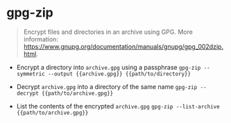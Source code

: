 # gpg-zip
> Encrypt files and directories in an archive using GPG.
> More information: <https://www.gnupg.org/documentation/manuals/gnupg/gpg_002dzip.html>.

- Encrypt a directory into `archive.gpg` using a passphrase
`gpg-zip --symmetric --output {{archive.gpg}} {{path/to/directory}}`

- Decrypt `archive.gpg` into a directory of the same name
`gpg-zip --decrypt {{path/to/archive.gpg}}`

- List the contents of the encrypted `archive.gpg`
`gpg-zip --list-archive {{path/to/archive.gpg}}`
